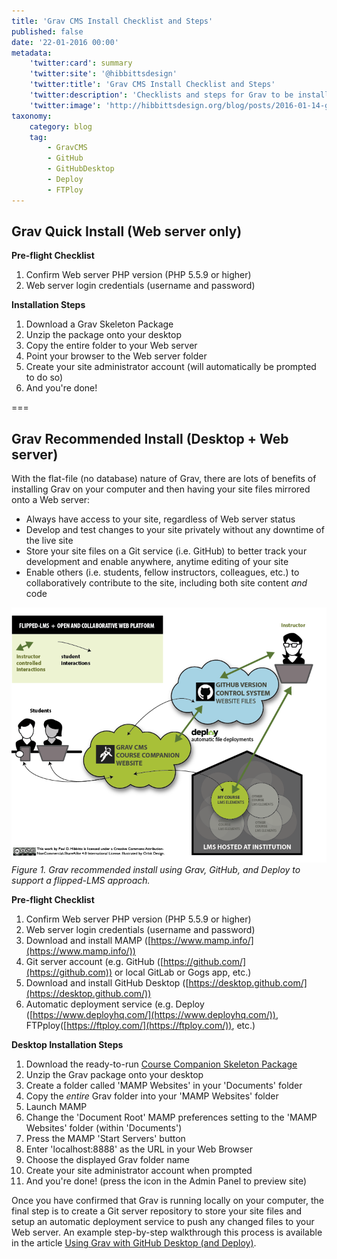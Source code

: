 ```yaml
---
title: 'Grav CMS Install Checklist and Steps'
published: false
date: '22-01-2016 00:00'
metadata:
    'twitter:card': summary
    'twitter:site': '@hibbittsdesign'
    'twitter:title': 'Grav CMS Install Checklist and Steps'
    'twitter:description': 'Checklists and steps for Grav to be installed on either a Web server only or on your computer + Web server.'
    'twitter:image': 'http://hibbittsdesign.org/blog/posts/2016-01-14-grav-cms-for-educators-outline/flipped-lms-grav-github-deploy-2.png'
taxonomy:
    category: blog
    tag:
        - GravCMS
        - GitHub
        - GitHubDesktop
        - Deploy
        - FTPloy
---
```


## Grav Quick Install (Web server only)
**Pre-flight Checklist**  
1. Confirm Web server PHP version (PHP 5.5.9 or higher)
1. Web server login credentials (username and password)

**Installation Steps**  
1. Download a Grav Skeleton Package
1. Unzip the package onto your desktop
1. Copy the entire folder to your Web server
1. Point your browser to the Web server folder
1. Create your site administrator account (will automatically be prompted to do so)
1. And you're done!

===

## Grav Recommended Install (Desktop + Web server)

With the flat-file (no database) nature of Grav, there are lots of benefits of installing Grav on your computer and then having your site files mirrored onto a Web server:
* Always have access to your site, regardless of Web server status
* Develop and test changes to your site privately without any downtime of the live site
* Store your site files on a Git service (i.e. GitHub) to better track your development and enable anywhere, anytime editing of your site
* Enable others (i.e. students, fellow instructors, colleagues, etc.) to collaboratively contribute to the site, including both site content _and_ code  

![Grav recommended install using Grav, GitHub, and Deploy to support a flipped-LMS approach](flipped-lms-grav-github-deploy-2.png)
_Figure 1. Grav recommended install using Grav, GitHub, and Deploy to support a flipped-LMS approach._

**Pre-flight Checklist**  
1. Confirm Web server PHP version (PHP 5.5.9 or higher)
1. Web server login credentials (username and password)
1. Download and install MAMP ([https://www.mamp.info/](https://www.mamp.info/))
1. Git server account (e.g. GitHub ([https://github.com/](https://github.com)) or local GitLab or Gogs app, etc.)
1. Download and install GitHub Desktop ([https://desktop.github.com/](https://desktop.github.com/))
1. Automatic deployment service (e.g. Deploy ([https://www.deployhq.com/](https://www.deployhq.com/)), FTPploy([https://ftploy.com/](https://ftploy.com/)), etc.)

**Desktop Installation Steps**  
1. Download the ready-to-run [Course Companion Skeleton Package](../../downloads/grav-skeleton-course-companion-site.zip)
1. Unzip the Grav package onto your desktop
1. Create a folder called 'MAMP Websites' in your 'Documents' folder
1. Copy the _entire_ Grav folder into your 'MAMP Websites' folder
1. Launch MAMP
1. Change the 'Document Root' MAMP preferences setting to the 'MAMP Websites' folder (within 'Documents')
1. Press the MAMP 'Start Servers' button
1. Enter 'localhost:8888' as the URL in your Web Browser
1. Choose the displayed Grav folder name
1. Create your site administrator account when prompted
1. And you're done! (press the <i class="fa fa-arrow-circle-right"></i> icon in the Admin Panel to preview site)

Once you have confirmed that Grav is running locally on your computer, the final step is to create a Git server repository to store your site files and setup an automatic deployment service to push any changed files to your Web server. An example step-by-step walkthrough this process is available in the article [Using Grav with GitHub Desktop (and Deploy)](http://hibbittsdesign.org/blog/posts/using-grav-with-github-and-deploy).
